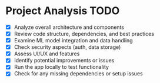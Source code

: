 # Project Analysis TODO

- [x] Analyze overall architecture and components
- [x] Review code structure, dependencies, and best practices
- [x] Examine ML model integration and data handling
- [x] Check security aspects (auth, data storage)
- [x] Assess UI/UX and features
- [x] Identify potential improvements or issues
- [x] Run the app locally to test functionality
- [x] Check for any missing dependencies or setup issues

